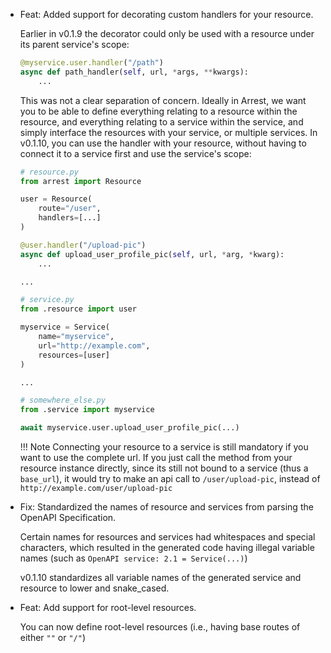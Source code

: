 - Feat: Added support for decorating custom handlers for your resource.

    Earlier in v0.1.9 the decorator could only be used with a resource under its parent service's scope:

    ```python
    @myservice.user.handler("/path")
    async def path_handler(self, url, *args, **kwargs):
        ...
    ```

    This was not a clear separation of concern. Ideally in Arrest, we want you to be able to define everything relating to a resource within the resource, and everything relating to a service within the service, and simply interface the resources with your service, or multiple services.
    In v0.1.10, you can use the handler with your resource, without having to connect it to a service first and use the service's scope:

    ```python
    # resource.py
    from arrest import Resource

    user = Resource(
        route="/user",
        handlers=[...]
    )

    @user.handler("/upload-pic")
    async def upload_user_profile_pic(self, url, *arg, *kwarg):
        ...

    ...

    # service.py
    from .resource import user

    myservice = Service(
        name="myservice",
        url="http://example.com",
        resources=[user]
    )

    ...

    # somewhere_else.py
    from .service import myservice

    await myservice.user.upload_user_profile_pic(...)
    ```

    !!! Note
        Connecting your resource to a service is still mandatory if you want to use the complete url. If you just call the method from your resource instance directly, since its still not bound to a service (thus a `base_url`), it would try to make an api call to `/user/upload-pic`, instead of `http://example.com/user/upload-pic`


- Fix: Standardized the names of resource and services from parsing the OpenAPI Specification.

    Certain names for resources and services had whitespaces and special characters, which resulted in the generated code having illegal variable names (such as `OpenAPI service: 2.1 = Service(...)`)

    v0.1.10 standardizes all variable names of the generated service and resource to lower and snake_cased.

- Feat: Add support for root-level resources.

    You can now define root-level resources (i.e., having base routes of either `""` or `"/"`)
